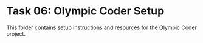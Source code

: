 # Task 06: Olympic Coder Setup

This folder contains setup instructions and resources for the Olympic Coder project.
